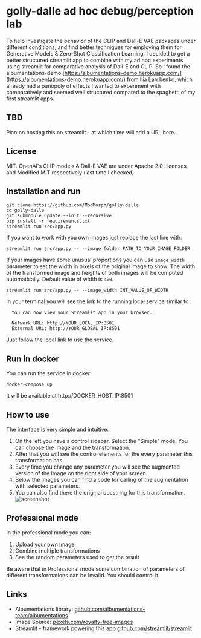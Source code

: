 # golly-dalle ad hoc debug/perception lab

To help investigate the behavior of the CLIP and Dall-E VAE packages under different conditions, and find better techniques for employing them for Generative Models & Zero-Shot Classification Learning, I decided to get a better structured streamlit app to combine with my ad hoc experiments using streamlit for comparative analysis of Dall-E and CLIP. So I found the albumentations-demo [https://albumentations-demo.herokuapp.com/](https://albumentations-demo.herokuapp.com/) from Ilia Larchenko, which already had a panopoly of effects I wanted to experiment with comparatively and seemed well structured compared to the spaghetti of my first streamlit apps. 

## TBD
Plan on hosting this on streamlit - at which time will add a URL here.

## License
MIT. OpenAI's CLIP models & Dall-E VAE are under Apache 2.0 Licenses and Modified MIT respectively (last time I checked). 

## Installation and run
```
git clone https://github.com/ModMorph/golly-dalle
cd golly-dalle
git submodule update --init --recursive
pip install -r requirements.txt
streamlit run src/app.py
```


If you want to work with you own images just replace the last line with:
```
streamlit run src/app.py -- --image_folder PATH_TO_YOUR_IMAGE_FOLDER
```

If your images have some unusual proportions you can use `image_width` parameter to set the width in pixels of the original image to show. The width of the transformed image and heights of both images will be computed automatically. Default value of width is `400`.
```
streamlit run src/app.py -- --image_width INT_VALUE_OF_WIDTH
```


In your terminal you will see the link to the running local service similar to : 
```console
  You can now view your Streamlit app in your browser.

  Network URL: http://YOUR_LOCAL_IP:8501
  External URL: http://YOUR_GLOBAL_IP:8501
```
Just follow the local link to use the service.

## Run in docker
You can run the service in docker:
```
docker-compose up
```
It will be available at http://DOCKER_HOST_IP:8501

## How to use

The interface is very simple and intuitive:
1. On the left you have a control sidebar. Select the "Simple" mode. You can choose the image and the transformation.
2. After that you will see the control elements for the every parameter this transformation has.
3. Every time you change any parameter you will see the augmented version of the image on the right side of your screen.
4. Below the images you can find a code for calling of the augmentation with selected parameters.
5. You can also find there the original docstring for this transformation.
![screenshot](docs/screenshot.jpg?raw=true)


## Professional mode
In the professional mode you can:
1. Upload your own image
2. Combine multiple transformations
3. See the random parameters used to get the result

Be aware that in Professional mode some combination of parameters of different transformations can be invalid. You should control it.

## Links
* Albumentations library: [github.com/albumentations-team/albumentations](https://github.com/albumentations-team/albumentations)
* Image Source: [pexels.com/royalty-free-images](https://pexels.com/royalty-free-images/)
* Streamlit - framework powering this app [github.com/streamlit/streamlit](https://github.com/streamlit/streamlit)  
